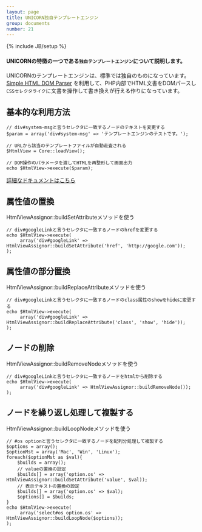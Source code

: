 ```yaml
---
layout: page
title: UNICORN独自テンプレートエンジン
group: documents
number: 21
---
```

{% include JB/setup %}

#### UNICORNの特徴の一つである`独自テンプレートエンジン`について説明します。

UNICORNのテンプレートエンジンは、標準では独自のものになっています。  
[Simple HTML DOM Parser](http://sourceforge.net/projects/simplehtmldom/) を利用して、PHP内部でHTML文書をDOMパースし  
`CSSセレクタライク`に文書を操作して書き換えが行える作りになっています。

## 基本的な利用方法

```
// div#system-msgと言うセレクタに一致するノードのテキストを変更する
$param = array('div#system-msg' => 'テンプレートエンジンのテストです。');

// URLから該当のテンプレートファイルが自動走査される
$HtmlView = Core::loadView();

// DOM操作のパラメータを渡してHTMLを再整形して画面出力
echo $HtmlView->execute($param);
```

[詳細なドキュメントはこちら](https://cdn.rawgit.com/UNICORN-Project/UNICORN/master/docs/server/html/class_html_view_assignor.html)


## 属性値の置換

HtmlViewAssignor::buildSetAttributeメソッドを使う

```
// div#googleLinkと言うセレクタに一致するノードのhrefを変更する
echo $HtmlView->execute(
     array('div#googleLink' => HtmlViewAssignor::buildSetAttribute('href', 'http://google.com'));
);
```


## 属性値の部分置換

HtmlViewAssignor::buildReplaceAttributeメソッドを使う

```
// div#googleLinkと言うセレクタに一致するノードのclass属性のshowをhideに変更する
echo $HtmlView->execute(
     array('div#googleLink' => HtmlViewAssignor::buildReplaceAttribute('class', 'show', 'hide'));
);
```


## ノードの削除

HtmlViewAssignor::buildRemoveNodeメソッドを使う

```
// div#googleLinkと言うセレクタに一致するノードをhtmlから削除する
echo $HtmlView->execute(
     array('div#googleLink' => HtmlViewAssignor::buildRemoveNode());
);
```


## ノードを繰り返し処理して複製する

HtmlViewAssignor::buildLoopNodeメソッドを使う

```
// #os optionと言うセレクタに一致するノードを配列分処理して複製する
$options = array();
$optionMst = array('Mac', 'Win', 'Linux');
foreach($optionMst as $val){
    $builds = array();
    // valueの置換の設定
    $builds[] = array('option.os' => HtmlViewAssignor::buildSetAttribute('value', $val));
    // 表示テキストの置換の設定
    $builds[] = array('option.os' => $val);
    $options[] = $builds;
} 
echo $HtmlView->execute(
     array('select#os option.os' => HtmlViewAssignor::buildLoopNode($options));
);
```
